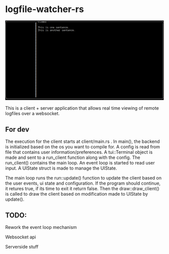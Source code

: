# logfile-watcher-rs
<img src="./assets/v0.0.1.gif" alt="Demo of logfile-watcher gif">

This is a client + server application that allows real time viewing of remote logfiles over a websocket.

## For dev
The execution for the client starts at client/main.rs . In main(), the backend is initialized based on the os you want to compile for. A config is read from file that contains user information/preferences. A tui::Terminal object is made and sent to a run_client function along with the config. The run_client() contains the main loop. An event loop is started to read user input. A UIState struct is made to manage the UIState.

The main loop runs the run::update() function to update the client based on the user events, ui state and configuration. If the program should continue, it retures true, if its time to exit it return false. Then the draw::draw_client() is called to draw the client based on modification made to UIState by update().
## TODO:

Rework the event loop mechanism

Websocket api

Serverside stuff